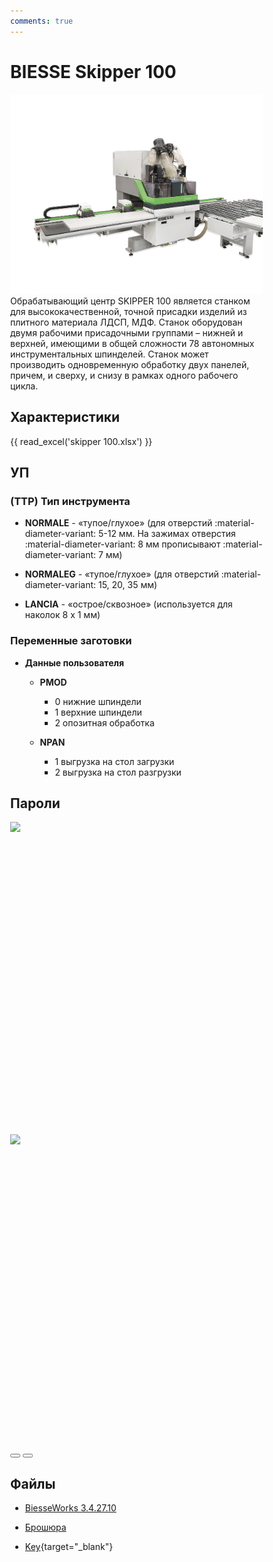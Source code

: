 ```yaml
---
comments: true
---
```


# BIESSE Skipper 100

![Alt text](images/592_n_biesse_skipper_100_cover.png)
Обрабатывающий центр SKIPPER 100 является станком для высококачественной, точной присадки изделий из плитного материала ЛДСП, МДФ. Станок оборудован двумя рабочими присадочными группами – нижней и верхней, имеющими в общей сложности 78 автономных инструментальных шпинделей. Станок может производить одновременную обработку двух панелей, причем, и сверху, и снизу в рамках одного рабочего цикла.

## Характеристики

  {{ read_excel('skipper 100.xlsx') }}

## УП

### (TTP) Тип инструмента
  - **NORMALE** - «тупое/глухое» (для отверстий :material-diameter-variant: 5-12 мм. На зажимах отверстия :material-diameter-variant: 8 мм прописывают :material-diameter-variant: 7 мм)

  - **NORMALEG** - «тупое/глухое» (для отверстий :material-diameter-variant: 15, 20, 35 мм)

  - **LANCIA** -  «острое/сквозное» (используется для наколок 8 x 1 мм) 

### Переменные заготовки

* **Данные пользователя**

     * **PMOD**

        * 0 нижние шпиндели
        * 1 верхние шпиндели
        * 2 опозитная обработка

     * **NPAN**

        * 1 выгрузка на стол загрузки
        * 2 выгрузка на стол разгрузки

## Пароли    
<div class="container">

  <div class="itc-slider" data-slider="itc-slider" data-loop="false" data-autoplay="true">
    <div class="itc-slider__wrapper">
      <div class="itc-slider__items">
        <div class="itc-slider__item">
          <img loading=lazy src="../images/Rover-software-Passw-ords-1.png">
        </div>
        <div class="itc-slider__item">
          <img loading=lazy src="../images/Rover-software-Passw-ords-2.png">
        </div>
      </div>
    </div>
    <button class="itc-slider__btn itc-slider__btn_prev"></button>
    <button class="itc-slider__btn itc-slider__btn_next"></button>
  </div>

</div>

## Файлы
  * [BiesseWorks 3.4.27.10](https://disk.yandex.com/d/abpKgCAsme_xHw)
  
  * [Брошюра](<5808A1080_Bs_Cat Skipper 100_mar23_RUS_Lr.pdf>)

  * [Key](<./images/key_biesse_editor.jpg>){target="_blank"}

<!-- /////////////////////////////////////////////////////////////////////////////////////////// -->
<!-- /////////////////////////////////////////////////////////////////////////////////////////// -->
<!-- /////////////////////////////////////////////////////////////////////////////////////////// -->

  <style>
    *,
    *::before,
    *::after {
      -webkit-box-sizing: border-box;
      box-sizing: border-box;
    }
    body {
      margin: 0;
      font-family: -apple-system, BlinkMacSystemFont, 'Segoe UI', Roboto,
      'Helvetica Neue', Arial, sans-serif, 'Apple Color Emoji', 'Segoe UI Emoji',
      'Segoe UI Symbol';
    }
    .container {
      max-width: 700px;
      margin: 0 auto;
    }
    .itc-slider__items {
      counter-reset: slide;
    }
    .itc-slider__item {
      flex: 0 0 100%;
      max-width: 100%;
      counter-increment: slide;
      height: 500px;
      position: relative;
    }
</style>

<link href="../stylesheets/itc-slider.css" rel="stylesheet">
<script src="../javascripts/itc-slider.js" defer=""></script>